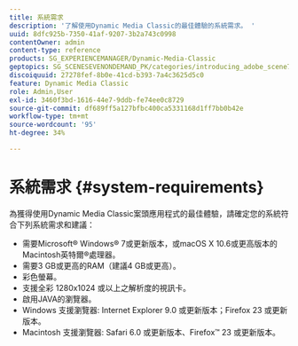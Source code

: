 ```yaml
---
title: 系統需求
description: '了解使用Dynamic Media Classic的最佳體驗的系統需求。 '
uuid: 8dfc925b-7350-41af-9207-3b2a743c0998
contentOwner: admin
content-type: reference
products: SG_EXPERIENCEMANAGER/Dynamic-Media-Classic
geptopics: SG_SCENESEVENONDEMAND_PK/categories/introducing_adobe_scene7
discoiquuid: 27278fef-8b0e-41cd-b393-7a4c3625d5c0
feature: Dynamic Media Classic
role: Admin,User
exl-id: 3460f3bd-1616-44e7-9ddb-fe74ee0c8729
source-git-commit: df689ff5a127bfbc400ca5331168d1ff7bb0b42e
workflow-type: tm+mt
source-wordcount: '95'
ht-degree: 34%

---
```


# 系統需求 {#system-requirements}

為獲得使用Dynamic Media Classic案頭應用程式的最佳體驗，請確定您的系統符合下列系統需求和建議：

* 需要Microsoft® Windows® 7或更新版本，或macOS X 10.6或更高版本的Macintosh英特爾®處理器。
* 需要3 GB或更高的RAM（建議4 GB或更高）。
* 彩色螢幕。
* 支援全彩 1280x1024 或以上之解析度的視訊卡。
* 啟用JAVA的瀏覽器。
* Windows 支援瀏覽器: Internet Explorer 9.0 或更新版本；Firefox 23 或更新版本。
* Macintosh 支援瀏覽器: Safari 6.0 或更新版本、Firefox™ 23 或更新版本。
